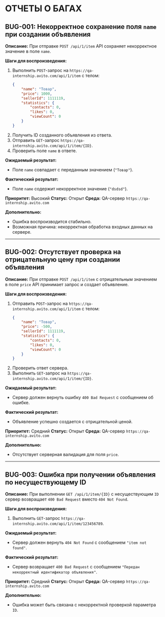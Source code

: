 # ОТЧЕТЫ О БАГАХ

## BUG-001: Некорректное сохранение поля `name` при создании объявления

**Описание:**
При отправке `POST /api/1/item` API сохраняет некорректное значение в поле `name`.

**Шаги для воспроизведения:**
1. Выполнить `POST`-запрос на `https://qa-internship.avito.com/api/1/item` с телом:
   ```json
   {
       "name": "Товар",
       "price": 1000,
       "sellerId": 1111119,
       "statistics": {
           "contacts": 0,
           "likes": 0,
           "viewCount": 0
       }
   }
   ```
2. Получить ID созданного объявления из ответа.
3. Отправить `GET`-запрос `https://qa-internship.avito.com/api/1/item/{ID}`.
4. Проверить поле `name` в ответе.

**Ожидаемый результат:**
- Поле `name` совпадает с переданным значением (`"Товар"`).

**Фактический результат:**
- Поле `name` содержит некорректное значение (`"dsdsd"`).

**Приоритет:** Высокий
**Статус:** Открыт
**Среда:** QA-сервер `https://qa-internship.avito.com`

**Дополнительно:**
- Ошибка воспроизводится стабильно.
- Возможная причина: некорректная обработка входных данных на сервере.

---

## BUG-002: Отсутствует проверка на отрицательную цену при создании объявления

**Описание:**
При отправке `POST /api/1/item` с отрицательным значением в поле `price` API принимает запрос и создает объявление.

**Шаги для воспроизведения:**
1. Отправить `POST`-запрос на `https://qa-internship.avito.com/api/1/item` с телом:
   ```json
   {
       "name": "Товар",
       "price": -500,
       "sellerId": 1111119,
       "statistics": {
           "contacts": 0,
           "likes": 0,
           "viewCount": 0
       }
   }
   ```
2. Проверить ответ сервера.
3. Выполнить `GET`-запрос на `https://qa-internship.avito.com/api/1/item/{ID}`.

**Ожидаемый результат:**
- Сервер должен вернуть ошибку `400 Bad Request` с сообщением об ошибке.

**Фактический результат:**
- Объявление успешно создается с отрицательной ценой.

**Приоритет:** Средний
**Статус:** Открыт
**Среда:** QA-сервер `https://qa-internship.avito.com`

**Дополнительно:**
- Отсутствует серверная валидация для поля `price`.

---

## BUG-003: Ошибка при получении объявления по несуществующему ID

**Описание:**
При выполнении `GET /api/1/item/{ID}` с несуществующим `ID` сервер возвращает `400 Bad Request` вместо `404 Not Found`.

**Шаги для воспроизведения:**
1. Выполнить `GET`-запрос `https://qa-internship.avito.com/api/1/item/123456789`.

**Ожидаемый результат:**
- Сервер должен вернуть `404 Not Found` с сообщением `"item not found"`.

**Фактический результат:**
- Сервер возвращает `400 Bad Request` с сообщением `"Передан некорректный идентификатор объявления"`.

**Приоритет:** Средний
**Статус:** Открыт
**Среда:** QA-сервер `https://qa-internship.avito.com`

**Дополнительно:**
- Ошибка может быть связана с некорректной проверкой параметра `ID`.

